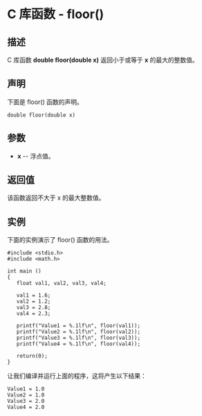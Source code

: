 
# C 库函数 - floor()

  

## 描述

C 库函数 **double floor(double x)** 返回小于或等于 **x** 的最大的整数值。

## 声明

下面是 floor() 函数的声明。

```
double floor(double x)

```

## 参数

*   **x** -- 浮点值。

## 返回值

该函数返回不大于 x 的最大整数值。

## 实例

下面的实例演示了 floor() 函数的用法。

```
#include <stdio.h>
#include <math.h>

int main ()
{
   float val1, val2, val3, val4;

   val1 = 1.6;
   val2 = 1.2;
   val3 = 2.8;
   val4 = 2.3;

   printf("Value1 = %.1lf\n", floor(val1));
   printf("Value2 = %.1lf\n", floor(val2));
   printf("Value3 = %.1lf\n", floor(val3));
   printf("Value4 = %.1lf\n", floor(val4));

   return(0);
}

```

让我们编译并运行上面的程序，这将产生以下结果：

```
Value1 = 1.0
Value2 = 1.0
Value3 = 2.0
Value4 = 2.0

```

  

